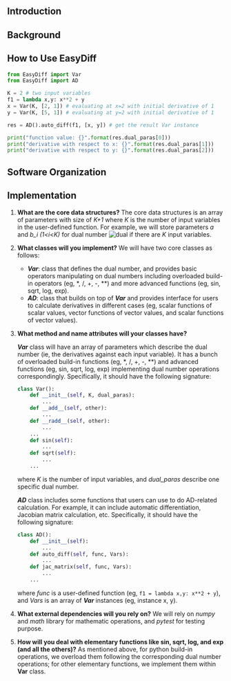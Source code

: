 ## Introduction

## Background

## How to Use EasyDiff
```python
from EasyDiff import Var
from EasyDiff import AD

K = 2 # two input variables
f1 = lambda x,y: x**2 + y
x = Var(K, [2, 1]) # evaluating at x=2 with initial derivative of 1
y = Var(K, [5, 1]) # evaluating at y=2 with initial derivative of 1

res = AD().auto_diff(f1, [x, y]) # get the result Var instance

print("function value: {}".format(res.dual_paras[0]))
print("derivative with respect to x: {}".format(res.dual_paras[1]))
print("derivative with respect to y: {}".format(res.dual_paras[2]))

```
## Software Organization

## Implementation

1. **What are the core data structures?**
The core data structures is an array of parameters with size of *K+1* where *K* is the number of input variables in the user-defined function. For example, we will store parameters *a* and *b_i (1<i<K)* for dual number ![dual](https://latex.codecogs.com/svg.latex?a+\sum_{i}^{K}{b_i\varepsilon_i}) if there are *K* input variables. 

1. **What classes will you implement?**
We will have two core classes as follows:
    - ***Var***: class that defines the dual number, and provides basic operators manipulating on dual numbers including overloaded build-in operators (eg, *, /, +, -, **) and more advanced functions (eg, sin, sqrt, log, exp). 
    - ***AD***: class that builds on top of ***Var*** and provides interface for users to calculate derivatives in different cases (eg, scalar functions of scalar values, vector functions of vector values, and scalar functions of vector values). 

1. **What method and name attributes will your classes have?**

    ***Var*** class will have an array of parameters which describe the dual number (ie, the derivatives against each input variable). It has a bunch of overloaded build-in functions (eg, *, /, +, -, **) and advanced functions (eg, sin, sqrt, log, exp) implementing dual number operations correspondingly. Specifically, it should have the following signature: 
    ```python
    class Var():
        def __init__(self, K, dual_paras):
            ...
        def __add__(self, other):
            ...
        def __radd__(self, other):
            ...
        ...
        def sin(self):
            ...
        def sqrt(self):
            ...
        ...                                
    ```
    where *K* is the number of input variables, and *dual_paras* describe one specific dual number. 

    ***AD*** class includes some functions that users can use to do AD-related calculation. For example, it can include automatic differentiation, Jacobian matrix calculation, etc. Specifically, it should have the following signature: 
    ```python
    class AD():
        def __init__(self):
            ...
        def auto_diff(self, func, Vars):
            ...
        def jac_matrix(self, func, Vars):
            ...        
        ...                                
    ```
    where *func* is a user-defined function (eg, `f1 = lambda x,y: x**2 + y`), and *Vars* is an array of ***Var*** instances (eg, instance x, y). 

1. **What external dependencies will you rely on?**
    We will rely on *numpy* and *math* library for mathematic operations, and *pytest* for testing purpose. 

1. **How will you deal with elementary functions like sin, sqrt, log, and exp (and all the others)?**
    As mentioned above, for python build-in operations, we overload them following the corresponding dual number operations; for other elementary functions, we implement them within **Var** class. 
